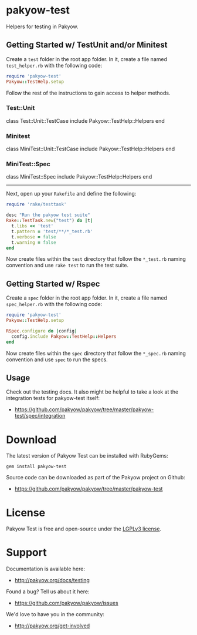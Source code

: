 # pakyow-test

Helpers for testing in Pakyow.

## Getting Started w/ TestUnit and/or Minitest

Create a `test` folder in the root app folder. In it, create a file named
`test_helper.rb` with the following code:

```ruby
require 'pakyow-test'
Pakyow::TestHelp.setup
```

Follow the rest of the instructions to gain access to helper methods.

### Test::Unit

class Test::Unit::TestCase
  include Pakyow::TestHelp::Helpers
end

### Minitest

class MiniTest::Unit::TestCase
  include Pakyow::TestHelp::Helpers
end

### MiniTest::Spec

class MiniTest::Spec
  include Pakyow::TestHelp::Helpers
end

---

Next, open up your `Rakefile` and define the following:

```ruby
require 'rake/testtask'

desc "Run the pakyow test suite"
Rake::TestTask.new("test") do |t|
  t.libs << 'test'
  t.pattern = 'test/**/*_test.rb'
  t.verbose = false
  t.warning = false
end
```

Now create files within the `test` directory that follow the `*_test.rb` naming
convention and use `rake test` to run the test suite.

## Getting Started w/ Rspec

Create a `spec` folder in the root app folder. In it, create a file named
`spec_helper.rb` with the following code:

```ruby
require 'pakyow-test'
Pakyow::TestHelp.setup

RSpec.configure do |config|
  config.include Pakyow::TestHelp::Helpers
end
```

Now create files within the `spec` directory that follow the `*_spec.rb` naming
convention and use `spec` to run the specs.

## Usage

Check out the testing docs. It also might be helpful to take a look at the
integration tests for pakyow-test itself:

- https://github.com/pakyow/pakyow/tree/master/pakyow-test/spec/integration

# Download

The latest version of Pakyow Test can be installed with RubyGems:

```
gem install pakyow-test
```

Source code can be downloaded as part of the Pakyow project on Github:

- https://github.com/pakyow/pakyow/tree/master/pakyow-test

# License

Pakyow Test is free and open-source under the [LGPLv3 license](https://choosealicense.com/licenses/gpl-3.0/).

# Support

Documentation is available here:

- http://pakyow.org/docs/testing

Found a bug? Tell us about it here:

- https://github.com/pakyow/pakyow/issues

We'd love to have you in the community:

- http://pakyow.org/get-involved
